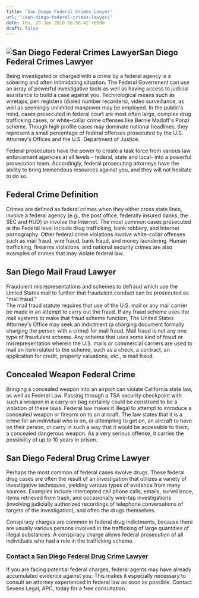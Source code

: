 ```yaml
---
title: 'San Diego Federal Crimes Lawyer'
url: '/san-diego-federal-crimes-lawyer/'
date: Thu, 28 Jan 2010 16:56:42 +0000
draft: false
---
```


![San Diego Federal Crimes Lawyer](https://www.sevenslegal.com/wp-content/uploads/2014/12/Samantha-Greene-2-200x300.jpg)San Diego Federal Crimes Lawyer
-------------------------------------------------------------------------------------------------------------------------------------------------------

Being investigated or charged with a crime by a federal agency is a sobering and often intimidating situation. The Federal Government can use an array of powerful investigative tools as well as having access to judicial assistance to build a case against you. Technological means such as wiretaps, pen registers (dialed number recorders), video surveillance, as well as seemingly unlimited manpower may be employed. In the public's mind, cases prosecuted in federal court are most often large, complex drug trafficking cases, or white-collar crime offenses like Bernie Madoff's Ponzi scheme. Though high profile cases may dominate national headlines, they represent a small percentage of federal offenses prosecuted by the U.S. Attorney's Offices and the U.S. Department of Justice.

Federal prosecutors have the power to create a task force from various law enforcement agencies at all levels - federal, state and local- into a powerful prosecution team. Accordingly, federal prosecuting attorneys have the ability to bring tremendous resources against you, and they will not hesitate to do so.

Federal Crime Definition
------------------------

Crimes are defined as federal crimes when they either cross state lines, involve a federal agency (e.g., the post office, federally insured banks, the SEC and HUD) or involve the Internet. The most common cases prosecuted at the Federal level include drug trafficking, bank robbery, and Internet pornography. Other federal crime violations involve white-collar offenses such as mail fraud, wire fraud, bank fraud, and money laundering. Human trafficking, firearms violations, and national security crimes are also examples of crimes that may violate federal law.

San Diego Mail Fraud Lawyer
---------------------------

Fraudulent misrepresentations and schemes to defraud which use the United States mail to further that fraudulent conduct can be prosecuted as "mail fraud."  
The mail fraud statute requires that use of the U.S. mail or any mail carrier be made in an attempt to carry out the fraud. If any fraud scheme uses the mail systems to make that fraud scheme function, The United States Attorney's Office may seek an indictment (a charging document formally charging the person with a crime) for mail fraud. Mail fraud is not any one type of fraudulent scheme. Any scheme that uses some kind of fraud or misrepresentation wherein the U.S. mails or commercial carriers are used to mail an item related to the scheme, such as a check, a contract, an application for credit, property valuations, etc., is mail fraud.

Concealed Weapon Federal Crime
------------------------------

Bringing a concealed weapon into an airport can violate California state law, as well as Federal Law. Passing through a TSA security checkpoint with such a weapon in a carry-on bag certainly could be construed to be a violation of these laws. Federal law makes it illegal to attempt to introduce a concealed weapon or firearm on to an aircraft. The law states that it is a crime for an individual who is on, or attempting to get on, an aircraft to have on their person, or carry in such a way that it would be accessible to them, a concealed dangerous weapon. As a very serious offense, it carries the possibility of up to 10 years in prison.

San Diego Federal Drug Crime Lawyer
-----------------------------------

Perhaps the most common of federal cases involve drugs. These federal drug cases are often the result of an investigation that utilizes a variety of investigative techniques, yielding various types of evidence from many sources. Examples include intercepted cell phone calls, emails, surveillance, items retrieved from trash, and occasionally wire-tap investigations (involving judicially authorized recordings of telephone conversations of targets of the investigation), and often the drugs themselves.

Conspiracy charges are common in federal drug indictments, because there are usually various persons involved in the trafficking of large quantities of illegal substances. A conspiracy charge allows federal prosecution of all individuals who had a role in the trafficking scheme.

### [Contact a San Diego Federal Drug Crime Lawyer](#contact)

If you are facing potential federal charges, federal agents may have already accumulated evidence against you. This makes it especially necessary to consult an attorney experienced in federal law as soon as possible. Contact Sevens Legal, APC, today for a free consultation.
